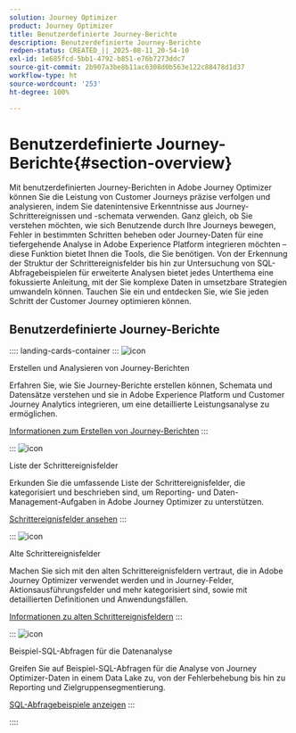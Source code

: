 ```yaml
---
solution: Journey Optimizer
product: Journey Optimizer
title: Benutzerdefinierte Journey-Berichte
description: Benutzerdefinierte Journey-Berichte
redpen-status: CREATED_||_2025-08-11_20-54-10
exl-id: 1e685fcd-5bb1-4792-b851-e76b7273ddc7
source-git-commit: 2b907a3be8b11ac6308d0b563e122c88478d1d37
workflow-type: ht
source-wordcount: '253'
ht-degree: 100%

---
```


# Benutzerdefinierte Journey-Berichte{#section-overview}

Mit benutzerdefinierten Journey-Berichten in Adobe Journey Optimizer können Sie die Leistung von Customer Journeys präzise verfolgen und analysieren, indem Sie datenintensive Erkenntnisse aus Journey-Schrittereignissen und -schemata verwenden. Ganz gleich, ob Sie verstehen möchten, wie sich Benutzende durch Ihre Journeys bewegen, Fehler in bestimmten Schritten beheben oder Journey-Daten für eine tiefergehende Analyse in Adobe Experience Platform integrieren möchten – diese Funktion bietet Ihnen die Tools, die Sie benötigen. Von der Erkennung der Struktur der Schrittereignisfelder bis hin zur Untersuchung von SQL-Abfragebeispielen für erweiterte Analysen bietet jedes Unterthema eine fokussierte Anleitung, mit der Sie komplexe Daten in umsetzbare Strategien umwandeln können. Tauchen Sie ein und entdecken Sie, wie Sie jeden Schritt der Customer Journey optimieren können.

## Benutzerdefinierte Journey-Berichte

:::: landing-cards-container
:::
![icon](https://cdn.experienceleague.adobe.com/icons/chart-line.svg)

Erstellen und Analysieren von Journey-Berichten

Erfahren Sie, wie Sie Journey-Berichte erstellen können, Schemata und Datensätze verstehen und sie in Adobe Experience Platform und Customer Journey Analytics integrieren, um eine detaillierte Leistungsanalyse zu ermöglichen.

[Informationen zum Erstellen von Journey-Berichten](../using/reports/sharing-overview.md)
:::

:::
![icon](https://cdn.experienceleague.adobe.com/icons/list-check.svg)

Liste der Schrittereignisfelder

Erkunden Sie die umfassende Liste der Schrittereignisfelder, die kategorisiert und beschrieben sind, um Reporting- und Daten-Management-Aufgaben in Adobe Journey Optimizer zu unterstützen.

[Schrittereignisfelder ansehen](../using/reports/sharing-field-list.md)
:::

:::
![icon](https://cdn.experienceleague.adobe.com/icons/book.svg)

Alte Schrittereignisfelder

Machen Sie sich mit den alten Schrittereignisfeldern vertraut, die in Adobe Journey Optimizer verwendet werden und in Journey-Felder, Aktionsausführungsfelder und mehr kategorisiert sind, sowie mit detaillierten Definitionen und Anwendungsfällen.

[Informationen zu alten Schrittereignisfeldern](legacy-step-event-fields-landing-page.md)
:::

:::
![icon](https://cdn.experienceleague.adobe.com/icons/code-branch.svg)

Beispiel-SQL-Abfragen für die Datenanalyse

Greifen Sie auf Beispiel-SQL-Abfragen für die Analyse von Journey Optimizer-Daten in einem Data Lake zu, von der Fehlerbehebung bis hin zu Reporting und Zielgruppensegmentierung.

[SQL-Abfragebeispiele anzeigen](../using/reports/query-examples.md)
:::

::::
